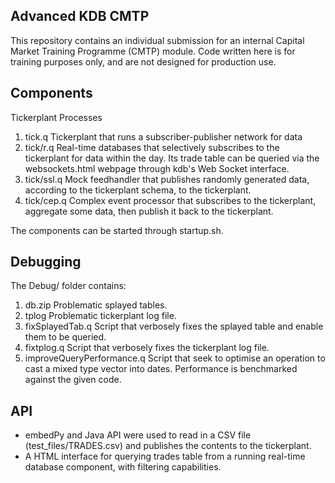 ## Advanced KDB CMTP
This repository contains an individual submission for an internal Capital Market Training Programme (CMTP) module. Code written here is for training purposes only, and are not designed for production use.

## Components
Tickerplant Processes
1. tick.q
Tickerplant that runs a subscriber-publisher network for data
2. tick/r.q
Real-time databases that selectively subscribes to the tickerplant for data within the day. Its trade table can be queried via the websockets.html webpage through kdb's Web Socket interface.
3. tick/ssl.q
Mock feedhandler that publishes randomly generated data, according to the tickerplant schema, to the tickerplant.
4. tick/cep.q
Complex event processor that subscribes to the tickerplant, aggregate some data, then publish it back to the tickerplant.

The components can be started through startup.sh.

## Debugging
The Debug/ folder contains:
1. db.zip
Problematic splayed tables.
2. tplog
Problematic tickerplant log file.
3. fixSplayedTab.q
Script that verbosely fixes the splayed table and enable them to be queried.
4. fixtplog.q
Script that verbosely fixes the tickerplant log file.
5. improveQueryPerformance.q
Script that seek to optimise an operation to cast a mixed type vector into dates. Performance is benchmarked against the given code.

## API
- embedPy and Java API were used to read in a CSV file (test_files/TRADES.csv) and publishes the contents to the tickerplant.
- A HTML interface for querying trades table from a running real-time database component, with filtering capabilities.
